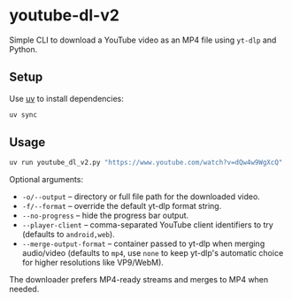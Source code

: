 # youtube-dl-v2

Simple CLI to download a YouTube video as an MP4 file using `yt-dlp` and Python.

## Setup

Use [uv](https://github.com/astral-sh/uv) to install dependencies:

```bash
uv sync
```

## Usage

```bash
uv run youtube_dl_v2.py "https://www.youtube.com/watch?v=dQw4w9WgXcQ"
```

Optional arguments:

- `-o/--output` – directory or full file path for the downloaded video.
- `-f/--format` – override the default yt-dlp format string.
- `--no-progress` – hide the progress bar output.
- `--player-client` – comma-separated YouTube client identifiers to try (defaults to
  `android,web`).
- `--merge-output-format` – container passed to yt-dlp when merging audio/video
  (defaults to `mp4`, use `none` to keep yt-dlp's automatic choice for higher
  resolutions like VP9/WebM).

The downloader prefers MP4-ready streams and merges to MP4 when needed.
